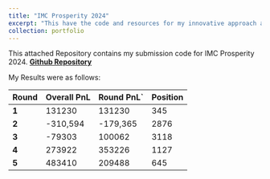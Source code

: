 ```yaml
---
title: "IMC Prosperity 2024"
excerpt: "This have the code and resources for my innovative approach aimed at optimizing investment strategies and enhancing financial decision-making, which helped me secure a rank of 645 out of 10100, despite a faulty submission during round 2. "
collection: portfolio
---
```


This attached Repository contains my submission code for IMC Prosperity 2024. 
[**Github Repository**](https://github.com/gauravsangwan/IMC-Prosperity_2024)


My Results were as follows: 

| **Round** | **Overall PnL** | **Round PnL`** | **Position** |
|-----------|-----------------|----------------|--------------|
| **1**     | 131230          | 131230         | 345          |
| **2**     | -310,594        | -179,365       | 2876         |
| **3**     | -79303          | 100062         | 3118         |
| **4**     | 273922          | 353226         | 1127         |
| **5**     | 483410          | 209488         | 645          |